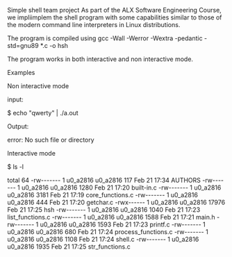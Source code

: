 Simple shell team project
As part of the ALX Software Engineering Course, we impliimplem the shell program with some capabilities similar to those of the modern command line interpreters in Linux distributions.

The program is compiled using
gcc -Wall -Werror -Wextra -pedantic -std=gnu89 *.c -o hsh

The program works in both interactive and non interactive mode.

Examples

Non interactive mode

input:

$ echo "qwerty" | ./a.out

Output:

error: No such file or directory

Interactive mode

$ ls -l

total 64
-rw------- 1 u0_a2816 u0_a2816   117 Feb 21 17:34 AUTHORS
-rw------- 1 u0_a2816 u0_a2816  1280 Feb 21 17:20 built-in.c
-rw------- 1 u0_a2816 u0_a2816  3181 Feb 21 17:19 core_functions.c                                                              -rw------- 1 u0_a2816 u0_a2816   444 Feb 21 17:20 getchar.c
-rwx------ 1 u0_a2816 u0_a2816 17976 Feb 21 17:25 hsh
-rw------- 1 u0_a2816 u0_a2816  1040 Feb 21 17:23 list_functions.c
-rw------- 1 u0_a2816 u0_a2816  1588 Feb 21 17:21 main.h
-rw------- 1 u0_a2816 u0_a2816  1593 Feb 21 17:23 printf.c
-rw------- 1 u0_a2816 u0_a2816   680 Feb 21 17:24 process_functions.c
-rw------- 1 u0_a2816 u0_a2816  1108 Feb 21 17:24 shell.c
-rw------- 1 u0_a2816 u0_a2816  1935 Feb 21 17:25 str_functions.c

